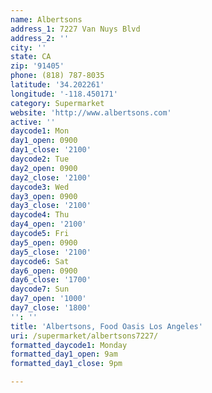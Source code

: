 ```yaml
---
name: Albertsons
address_1: 7227 Van Nuys Blvd
address_2: ''
city: ''
state: CA
zip: '91405'
phone: (818) 787-8035
latitude: '34.202261'
longitude: '-118.450171'
category: Supermarket
website: 'http://www.albertsons.com'
active: ''
daycode1: Mon
day1_open: 0900
day1_close: '2100'
daycode2: Tue
day2_open: 0900
day2_close: '2100'
daycode3: Wed
day3_open: 0900
day3_close: '2100'
daycode4: Thu
day4_open: '2100'
daycode5: Fri
day5_open: 0900
day5_close: '2100'
daycode6: Sat
day6_open: 0900
day6_close: '1700'
daycode7: Sun
day7_open: '1000'
day7_close: '1800'
'': ''
title: 'Albertsons, Food Oasis Los Angeles'
uri: /supermarket/albertsons7227/
formatted_daycode1: Monday
formatted_day1_open: 9am
formatted_day1_close: 9pm

---
```

